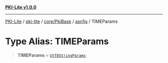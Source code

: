 [**PKI-Lite v1.0.0**](../../../../../../README.md)

---

[PKI-Lite](../../../../../../README.md) / [pki-lite](../../../../../README.md) / [core/PkiBase](../../../README.md) / [asn1js](../README.md) / TIMEParams

# Type Alias: TIMEParams

> **TIMEParams** = [`Utf8StringParams`](../interfaces/Utf8StringParams.md)
